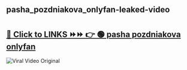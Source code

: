 
 ## pasha_pozdniakova_onlyfan-leaked-video 

# <h2><a href="https://clipsfans.com/pasha_pozdniakova_onlyfan&ref=git">🔗 Click to LINKS ⏩⏩ 👉 🟢 pasha pozdniakova onlyfan </a></h2>

<a href="https://clipsfans.com/pasha_pozdniakova_onlyfan&ref=git" rel="nofollow" data-target="animated-image.originalLink"><img src="https://i.ibb.co.com/xMMVF88/686577567.gif" alt="Viral Video Original" style="max-width: 100%; display: inline-block;" data-target="animated-image.originalImage"></a>
